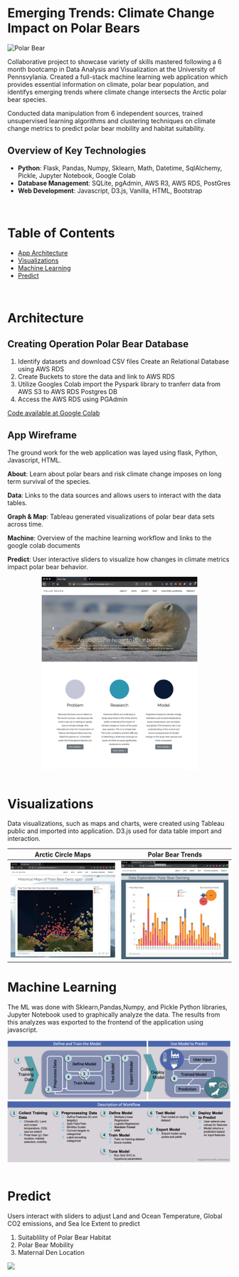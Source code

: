 
# Emerging Trends: Climate Change Impact on Polar Bears

![Polar Bear](https://images.squarespace-cdn.com/content/v1/51292042e4b0dc8d3ddb253e/1447634623486-ZVZYGIU5S1W1ZOHCF9MN/ke17ZwdGBToddI8pDm48kAgoMWptO3q6XYflqvkVwvd7gQa3H78H3Y0txjaiv_0fDoOvxcdMmMKkDsyUqMSsMWxHk725yiiHCCLfrh8O1z5QPOohDIaIeljMHgDF5CVlOqpeNLcJ80NK65_fV7S1Ue4JYMJiQYQT2SajeNL8o6d3TTqzfqGg26y0ItpSLbmrAEWBWR6SmtzKWx2Ta0VnXw/PolarBear_Banner.jpg?format=1500w)


Collaborative project to showcase variety of skills mastered following a 6 month bootcamp in Data Analysis and Visualization at the University of Pennsvylania. Created a full-stack machine learning web application which provides essential information on climate, polar bear population, and identifys emerging trends where climate change intersects the Arctic polar bear species. 

Conducted data manipulation from 6 independent sources, trained unsupervised learning algorithms and clustering techniques on climate change metrics to predict polar bear mobility and habitat suitability.

##  Overview of Key Technologies
* **Python**: Flask, Pandas, Numpy, Sklearn, Math, Datetime, SqlAlchemy, Pickle, Jupyter Notebook, Google Colab
* **Database Management**: SQLite, pgAdmin, AWS R3, AWS RDS, PostGres
* **Web Development**: Javascript, D3.js, Vanilla, HTML, Bootstrap

<br>

# Table of Contents

- [App Architecture](#Architecture)
- [Visualizations](#Visualizations)
- [Machine Learning](#development)
- [Predict](#contribute)

<br>

# Architecture

## Creating Operation Polar Bear Database

1. Identify datasets and download CSV files
    Create an Relational Database using AWS RDS
2. Create Buckets to store the data and link to AWS RDS
3. Utilize Googles Colab import the Pyspark library to tranferr data from AWS S3 to AWS RDS Postgres DB
4. Access the AWS RDS using PGAdmin

[Code available at Google Colab](https://colab.research.google.com/gist/lilstarhunter/358ed454c43361c6cee5ead3b23eccea/polarbeardatabase.ipynb) 

## App Wireframe
The ground work for the web application was layed using flask, Python, Javascript, HTML.

**About**: Learn about polar bears and risk climate change imposes on long term survival of the species.

**Data**: Links to the data sources and allows users to interact with the data tables.

**Graph & Map**: Tableau generated visualizations of polar bear data sets across time.

**Machine**: Overview of the machine learning workflow and links to the google colab documents

**Predict**: User interactive sliders to visualize how changes in climate metrics impact polar bear behavior.


<div style="text-align:center"><img src="Images/wireframe2.png" width="350px"></div>


<br>

# Visualizations 
Data visualizations, such as maps and charts, were created using Tableau public and imported into application. D3.js used for data table import and interaction.

Arctic Circle Maps            |  Polar Bear Trends
:-------------------------:|:-------------------------:
![](Images/map.png)  |  ![](Images/chart.png)



# Machine Learning

The ML was done with Sklearn,Pandas,Numpy, and Pickle Python libraries, Jupyter Notebook used to graphically analyze the data. The results from this analyzes was exported to the frontend of the application using javascript.

<div style="text-align:center"><img src="static/ml_workflow.png"></div>

<br>

# Predict

Users interact with sliders to adjust Land and Ocean Temperature, Global CO2 emissions, and Sea Ice Extent to predict 
1. Suitablility of Polar Bear Habitat
2. Polar Bear Mobility
3. Maternal Den Location

![](predict_trim.gif)
